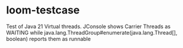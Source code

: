 # loom-testcase
Test of Java 21 Virtual threads. JConsole shows Carrier Threads as WAITING while java.lang.ThreadGroup#enumerate(java.lang.Thread[], boolean) reports them as runnable 
